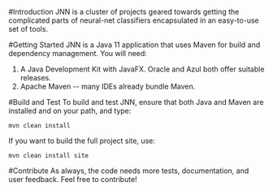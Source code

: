 #Introduction 
JNN is a cluster of projects geared towards getting the complicated parts of neural-net classifiers encapsulated in an easy-to-use set of tools.

#Getting Started
JNN is a Java 11 application that uses Maven for build and dependency management. You will need:
1.	A Java Development Kit with JavaFX. Oracle and Azul both offer suitable releases.
2.	Apache Maven -- many IDEs already bundle Maven.

#Build and Test
To build and test JNN, ensure that both Java and Maven are installed and on your path, and type:
```
mvn clean install
``` 
If you want to build the full project site, use:
```
mvn clean install site
``` 

#Contribute
As always, the code needs more tests, documentation, and user feedback. Feel free to contribute!
